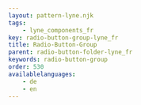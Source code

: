 ```yaml
---
layout: pattern-lyne.njk
tags: 
    - lyne_components_fr
key: radio-button-group-lyne_fr
title: Radio-Button-Group
parent: radio-button-folder-lyne_fr
keywords: radio-button-group
order: 530
availablelanguages: 
    - de
    - en
---
```

